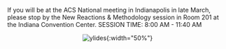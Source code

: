 If you will be at the ACS National meeting in Indianapolis in late March, please stop by the New Reactions & Methodology session in Room 201 at the Indiana Convention Center. SESSION TIME: 8:00 AM - 11:40 AM
<center>

![ylides](/_assets/toc_graphic.png){:width="50%"}

</center>
